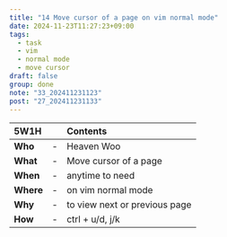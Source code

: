 ```yaml
---
title: "14 Move cursor of a page on vim normal mode"
date: 2024-11-23T11:27:23+09:00
tags:
  - task
  - vim
  - normal mode
  - move cursor
draft: false
group: done
note: "33_202411231123"
post: "27_202411231133"
---
```


| 5W1H        |   | Contents                         |
| :---------- | - | :------------------------------- |
| **Who**     | - | Heaven Woo                       |
| **What**    | - | Move cursor of a page            |
| **When**    | - | anytime to need                  |
| **Where**   | - | on vim normal mode               |
| **Why**     | - | to view next or previous page    |
| **How**     | - | ctrl + u/d, j/k                  |
